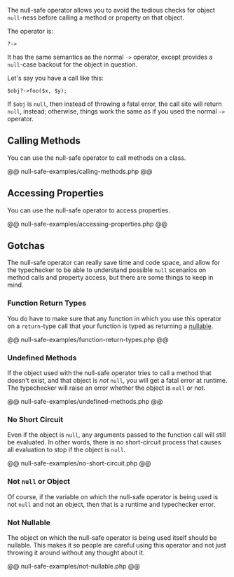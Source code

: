 The null-safe operator allows you to avoid the tedious checks for object `null`-ness before calling a method or property on that object. 

The operator is:

```
?->
```

It has the same semantics as the normal `->` operator, except provides a `null`-case backout for the object in question.

Let's say you have a call like this:

```
$obj?->foo($x, $y);
```

If `$obj` is `null`, then instead of throwing a fatal error, the call site will return `null`, instead; otherwise, things work the same as if you used the normal `->` operator.

## Calling Methods

You can use the null-safe operator to call methods on a class.

@@ null-safe-examples/calling-methods.php @@

## Accessing Properties

You can use the null-safe operator to access properties. 

@@ null-safe-examples/accessing-properties.php @@

## Gotchas

The null-safe operator can really save time and code space, and allow for the typechecker to be able to understand possible `null` scenarios on method calls and property access, but there are some things to keep in mind.

### Function Return Types

You do have to make sure that any function in which you use this operator on a `return`-type call that your function is typed as returning a [nullable](../01-types/02-type-system.md#Nullable).

@@ null-safe-examples/function-return-types.php @@

### Undefined Methods

If the object used with the null-safe operator tries to call a method that doesn't exist, and that object is *not* `null`, you will get a fatal error at runtime. The typechecker will raise an error whether the object is `null` or not.

@@ null-safe-examples/undefined-methods.php @@

### No Short Circuit

Even if the object is `null`, any arguments passed to the function call will still be evaluated. In other words, there is no short-circuit process that causes all evaluation to stop if the object is `null`.

@@ null-safe-examples/no-short-circuit.php @@

### Not `null` or Object

Of course, if the variable on which the null-safe operator is being used is not `null` and not an object, then that is a runtime and typechecker error.

### Not Nullable

The object on which the null-safe operator is being used itself should be nullable. This makes it so people are careful using this operator and not just throwing it around without any thought about it.

@@ null-safe-examples/not-nullable.php @@
